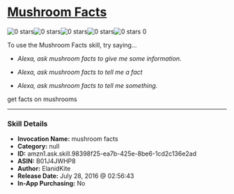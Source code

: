 # [Mushroom Facts](http://alexa.amazon.com/#skills/amzn1.ask.skill.98398f25-ea7b-425e-8be6-1cd2c136e2ad)
![0 stars](../../images/ic_star_border_black_18dp_1x.png)![0 stars](../../images/ic_star_border_black_18dp_1x.png)![0 stars](../../images/ic_star_border_black_18dp_1x.png)![0 stars](../../images/ic_star_border_black_18dp_1x.png)![0 stars](../../images/ic_star_border_black_18dp_1x.png) 0

To use the Mushroom Facts skill, try saying...

* *Alexa, ask mushroom facts to give me some information.*

* *Alexa, ask mushroom facts to tell me a fact*

* *Alexa, ask mushroom facts to tell me something.*

get facts on mushrooms

***

### Skill Details

* **Invocation Name:** mushroom facts
* **Category:** null
* **ID:** amzn1.ask.skill.98398f25-ea7b-425e-8be6-1cd2c136e2ad
* **ASIN:** B01J4JWHP8
* **Author:** ElanidKite
* **Release Date:** July 28, 2016 @ 02:56:43
* **In-App Purchasing:** No
